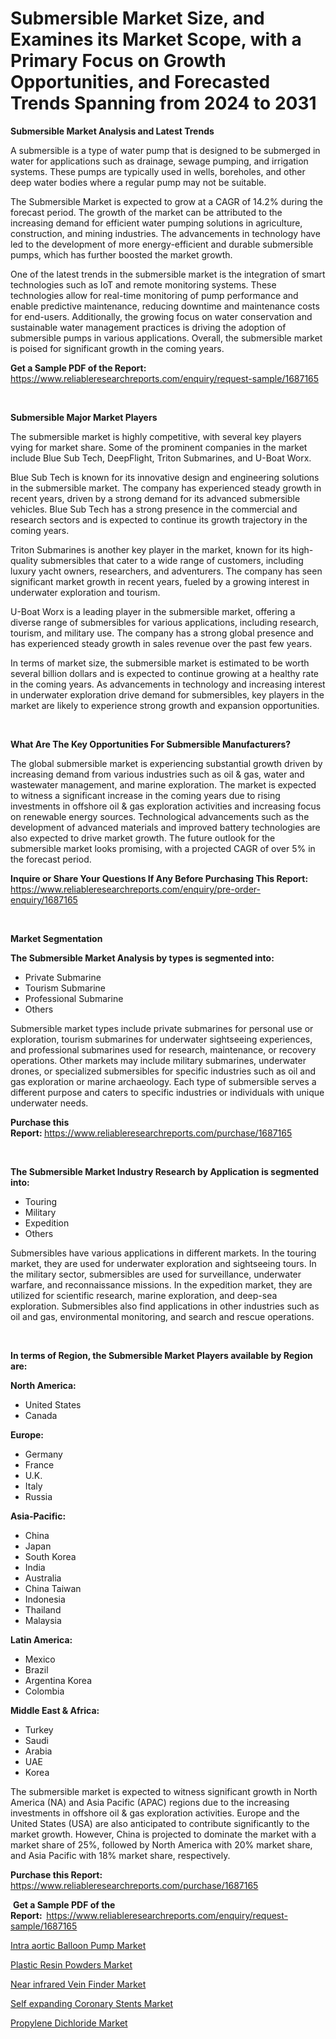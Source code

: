 <p><h1>Submersible Market Size, and Examines its Market Scope, with a Primary Focus on Growth Opportunities, and Forecasted Trends Spanning from 2024 to 2031</h1></p><p><strong>Submersible Market Analysis and Latest Trends</strong></p>
<p><p>A submersible is a type of water pump that is designed to be submerged in water for applications such as drainage, sewage pumping, and irrigation systems. These pumps are typically used in wells, boreholes, and other deep water bodies where a regular pump may not be suitable.</p><p>The Submersible Market is expected to grow at a CAGR of 14.2% during the forecast period. The growth of the market can be attributed to the increasing demand for efficient water pumping solutions in agriculture, construction, and mining industries. The advancements in technology have led to the development of more energy-efficient and durable submersible pumps, which has further boosted the market growth.</p><p>One of the latest trends in the submersible market is the integration of smart technologies such as IoT and remote monitoring systems. These technologies allow for real-time monitoring of pump performance and enable predictive maintenance, reducing downtime and maintenance costs for end-users. Additionally, the growing focus on water conservation and sustainable water management practices is driving the adoption of submersible pumps in various applications. Overall, the submersible market is poised for significant growth in the coming years.</p></p>
<p><strong>Get a Sample PDF of the Report:&nbsp;</strong> <a href="https://www.reliableresearchreports.com/enquiry/request-sample/1687165">https://www.reliableresearchreports.com/enquiry/request-sample/1687165</a></p>
<p>&nbsp;</p>
<p><strong>Submersible Major Market Players</strong></p>
<p><p>The submersible market is highly competitive, with several key players vying for market share. Some of the prominent companies in the market include Blue Sub Tech, DeepFlight, Triton Submarines, and U-Boat Worx. </p><p>Blue Sub Tech is known for its innovative design and engineering solutions in the submersible market. The company has experienced steady growth in recent years, driven by a strong demand for its advanced submersible vehicles. Blue Sub Tech has a strong presence in the commercial and research sectors and is expected to continue its growth trajectory in the coming years.</p><p>Triton Submarines is another key player in the market, known for its high-quality submersibles that cater to a wide range of customers, including luxury yacht owners, researchers, and adventurers. The company has seen significant market growth in recent years, fueled by a growing interest in underwater exploration and tourism.</p><p>U-Boat Worx is a leading player in the submersible market, offering a diverse range of submersibles for various applications, including research, tourism, and military use. The company has a strong global presence and has experienced steady growth in sales revenue over the past few years.</p><p>In terms of market size, the submersible market is estimated to be worth several billion dollars and is expected to continue growing at a healthy rate in the coming years. As advancements in technology and increasing interest in underwater exploration drive demand for submersibles, key players in the market are likely to experience strong growth and expansion opportunities.</p></p>
<p>&nbsp;</p>
<p><strong>What Are The Key Opportunities For Submersible Manufacturers?</strong></p>
<p><p>The global submersible market is experiencing substantial growth driven by increasing demand from various industries such as oil & gas, water and wastewater management, and marine exploration. The market is expected to witness a significant increase in the coming years due to rising investments in offshore oil & gas exploration activities and increasing focus on renewable energy sources. Technological advancements such as the development of advanced materials and improved battery technologies are also expected to drive market growth. The future outlook for the submersible market looks promising, with a projected CAGR of over 5% in the forecast period.</p></p>
<p><strong>Inquire or Share Your Questions If Any Before Purchasing This Report:</strong> <a href="https://www.reliableresearchreports.com/enquiry/pre-order-enquiry/1687165">https://www.reliableresearchreports.com/enquiry/pre-order-enquiry/1687165</a></p>
<p>&nbsp;</p>
<p><strong>Market Segmentation</strong></p>
<p><strong>The Submersible Market Analysis by types is segmented into:</strong></p>
<p><ul><li>Private Submarine</li><li>Tourism Submarine</li><li>Professional Submarine</li><li>Others</li></ul></p>
<p><p>Submersible market types include private submarines for personal use or exploration, tourism submarines for underwater sightseeing experiences, and professional submarines used for research, maintenance, or recovery operations. Other markets may include military submarines, underwater drones, or specialized submersibles for specific industries such as oil and gas exploration or marine archaeology. Each type of submersible serves a different purpose and caters to specific industries or individuals with unique underwater needs.</p></p>
<p><strong>Purchase this Report:&nbsp;</strong><a href="https://www.reliableresearchreports.com/purchase/1687165">https://www.reliableresearchreports.com/purchase/1687165</a></p>
<p>&nbsp;</p>
<p><strong>The Submersible Market Industry Research by Application is segmented into:</strong></p>
<p><ul><li>Touring</li><li>Military</li><li>Expedition</li><li>Others</li></ul></p>
<p><p>Submersibles have various applications in different markets. In the touring market, they are used for underwater exploration and sightseeing tours. In the military sector, submersibles are used for surveillance, underwater warfare, and reconnaissance missions. In the expedition market, they are utilized for scientific research, marine exploration, and deep-sea exploration. Submersibles also find applications in other industries such as oil and gas, environmental monitoring, and search and rescue operations.</p></p>
<p>&nbsp;</p>
<p><strong>In terms of Region, the Submersible Market Players available by Region are:</strong></p>
<p>
    <p> <strong> North America: </strong>
        <ul>
            <li>United States</li>
            <li>Canada</li>
        </ul>
        </p> 
    <p> <strong> Europe: </strong>
        <ul>
            <li>Germany</li>
            <li>France</li>
            <li>U.K.</li>
            <li>Italy</li>
            <li>Russia</li>
        </ul>
        </p> 
    <p> <strong> Asia-Pacific: </strong>
        <ul>
            <li>China</li>
            <li>Japan</li>
            <li>South Korea</li>
            <li>India</li>
            <li>Australia</li>
            <li>China Taiwan</li>
            <li>Indonesia</li>
            <li>Thailand</li>
            <li>Malaysia</li>
        </ul>
        </p> 
    <p> <strong> Latin America: </strong>
        <ul>
            <li>Mexico</li>
            <li>Brazil</li>
            <li>Argentina Korea</li>
            <li>Colombia</li>
        </ul>
        </p> 
    <p> <strong> Middle East & Africa: </strong>
        <ul>
            <li>Turkey</li>
            <li>Saudi</li>
            <li>Arabia</li>
            <li>UAE</li>
            <li>Korea</li>
        </ul>
    </p>
    </p>
<p><p>The submersible market is expected to witness significant growth in North America (NA) and Asia Pacific (APAC) regions due to the increasing investments in offshore oil & gas exploration activities. Europe and the United States (USA) are also anticipated to contribute significantly to the market growth. However, China is projected to dominate the market with a market share of 25%, followed by North America with 20% market share, and Asia Pacific with 18% market share, respectively.</p></p>
<p><strong>Purchase this Report: </strong><a href="https://www.reliableresearchreports.com/purchase/1687165">https://www.reliableresearchreports.com/purchase/1687165</a></p>
<p>&nbsp;<strong>Get a Sample PDF of the Report:&nbsp;&nbsp;</strong><a href="https://www.reliableresearchreports.com/enquiry/request-sample/1687165">https://www.reliableresearchreports.com/enquiry/request-sample/1687165</a></p>
<p><strong></strong></p>
<p><p><a href="https://medium.com/@jamesburns39/intra-aortic-balloon-pump-market-analysis-and-sze-forecasted-for-period-from-2024-to-2031-87a8248d44ab">Intra aortic Balloon Pump Market</a></p><p><a href="https://github.com/ChiragRp1/Market-Research-Report-List-3/blob/main/plastic-resin-powders-market.md">Plastic Resin Powders Market</a></p><p><a href="https://medium.com/@jamesburns39/near-infrared-vein-finder-market-exploring-market-share-market-trends-and-future-growth-cb1c3db622da">Near infrared Vein Finder Market</a></p><p><a href="https://medium.com/@jamesburns39/self-expanding-coronary-stents-market-trends-forecast-and-competitive-analysis-to-2031-669f9b3a5238">Self expanding Coronary Stents Market</a></p><p><a href="https://github.com/abdelrhmankishk22/Market-Research-Report-List-3/blob/main/propylene-dichloride-market.md">Propylene Dichloride Market</a></p></p>